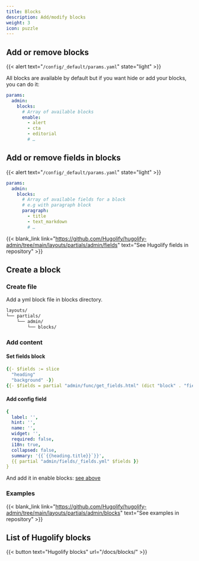 ```yaml
---
title: Blocks
description: Add/modify blocks
weight: 3
icon: puzzle
---
```



## Add or remove blocks

{{< alert text="`/config/_default/params.yaml`" state="light" >}}

All blocks are available by default but if you want hide or add your blocks, you can do it:

```yml
params:
  admin:
    blocks:
      # Array of available blocks
      enable:
        - alert
        - cta
        - editorial
        # …
```


## Add or remove fields in blocks

{{< alert text="`/config/_default/params.yaml`" state="light" >}}

```yml
params:
  admin:
    blocks:
      # Array of available fields for a block
      # e.g with paragraph block
      paragraph:
        - title
        - text_markdown
        # …
```

{{< blank_link link="https://github.com/Hugolify/hugolify-admin/tree/main/layouts/partials/admin/fields" text="See Hugolify fields in repository" >}}

## Create a block

### Create file

Add a yml block file in blocks directory.

```txt
layouts/
└── partials/
    └── admin/
        └── blocks/
```

### Add content

#### Set fields block

```yml
{{- $fields := slice 
  "heading" 
  "background" -}}
{{- $fields = partial "admin/func/get_fields.html" (dict "block" . "fields" $fields) -}}
```

#### Add config field

```yml
{
  label: '',
  hint: '',
  name: '',
  widget: '',
  required: false,
  i18n: true,
  collapsed: false,
  summary: '{{`{{heading.title}}`}}',
  {{ partial "admin/fields/_fields.yml" $fields }}
}
```

And add it in enable blocks: [see above](#add-or-remove-blocks)

### Examples

{{< blank_link link="https://github.com/Hugolify/hugolify-admin/tree/main/layouts/partials/admin/blocks" text="See examples in repository" >}}

## List of Hugolify blocks

{{< button text="Hugolify blocks" url="/docs/blocks/" >}}

